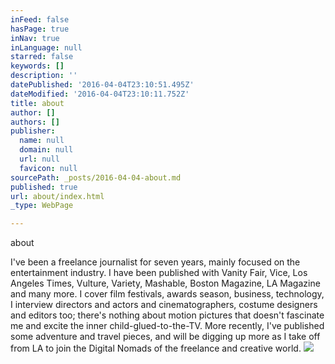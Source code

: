 ```yaml
---
inFeed: false
hasPage: true
inNav: true
inLanguage: null
starred: false
keywords: []
description: ''
datePublished: '2016-04-04T23:10:51.495Z'
dateModified: '2016-04-04T23:10:11.752Z'
title: about
author: []
authors: []
publisher:
  name: null
  domain: null
  url: null
  favicon: null
sourcePath: _posts/2016-04-04-about.md
published: true
url: about/index.html
_type: WebPage

---
```

about

I've been a freelance journalist for seven years, mainly focused on the entertainment industry. I have been published with Vanity Fair, Vice, Los Angeles Times, Vulture, Variety, Mashable, Boston Magazine, LA Magazine and many more. I cover film festivals, awards season, business, technology, I interview directors and actors and cinematographers, costume designers and editors too; there's nothing about motion pictures that doesn't fascinate me and excite the inner child-glued-to-the-TV. More recently, I've published some adventure and travel pieces, and will be digging up more as I take off from LA to join the Digital Nomads of the freelance and creative world.
![](https://the-grid-user-content.s3-us-west-2.amazonaws.com/f1fedf48-2795-4f69-890b-c3e371dc183f.jpg)